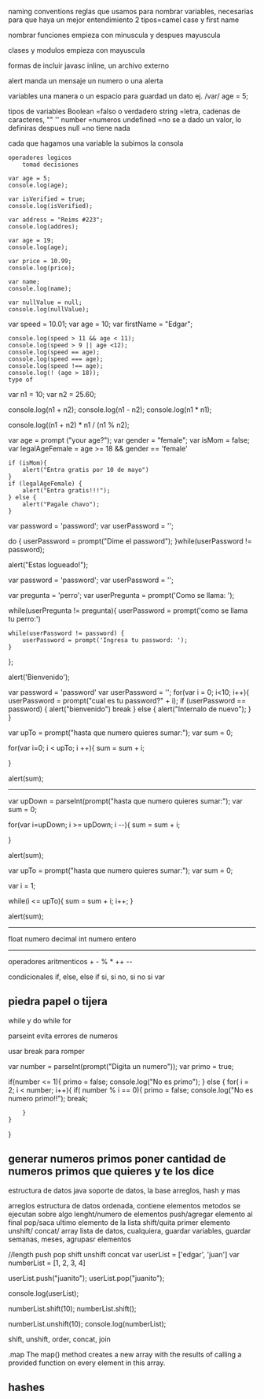 naming conventions
	reglas que usamos para nombrar variables, necesarias para que haya un mejor entendimiento 2 tipos=camel case y first name

nombrar funciones 
	empieza con minuscula y despues mayuscula

clases y modulos 
	empieza con mayuscula

formas de incluir javasc
	inline, un archivo externo

alert 
	manda un mensaje un numero o una alerta

variables
	una manera o un espacio para guardad un dato ej. /var/ age = 5;

tipos de variables
	Boolean
		=falso o verdadero
	string
		=letra, cadenas de caracteres, "" ''
	number
		=numeros
	undefined
		=no se a dado un valor, lo definiras despues
	null
		=no tiene nada

cada que hagamos una variable la subimos la consola


	operadores logicos
		tomad decisiones

	var age = 5;
	console.log(age);

	var isVerified = true;
	console.log(isVerified);

	var address = "Reims #223";
	console.log(addres);

	var age = 19;
	console.log(age);

	var price = 10.99;
	console.log(price);

	var name;
	console.log(name);

	var nullValue = null;
	console.log(nullValue);

var speed = 10.01;
var age = 10;
var firstName = "Edgar";

	console.log(speed > 11 && age < 11);
	console.log(speed > 9 || age <12);
	console.log(speed == age);
	console.log(speed === age);
	console.log(speed !== age);
	console.log(! (age > 18));
	type of

var n1 = 10;
var n2 = 25.60;

console.log(n1 + n2);
console.log(n1 - n2);
console.log(n1 * n1);

console.log((n1 + n2) * n1 / (n1 % n2);

var age = prompt ("your age?");
var gender = "female";
var isMom = false;
var legalAgeFemale = age >= 18 && gender == 'female'

	if (isMom){
	    alert("Entra gratis por 10 de mayo")
	}
	if (legalAgeFemale) { 
	    alert("Entra gratis!!!");
	} else {
	    alert("Pagale chavo");
	}

var password = 'password';
var userPassword = '';

do {
    userPassword = prompt("Dime el password");
}while(userPassword != password);

alert("Estas logueado!");


var password = 'password';
var userPassword = '';

var pregunta = 'perro';
var userPregunta = prompt('Como se llama: ');

while(userPregunta != pregunta){
        userPassword = prompt('como se llama tu perro:')
    

	while(userPassword != password) {
    	userPassword = prompt('Ingresa tu password: ');
    }
    
    
};


alert('Bienvenido');

var password = 'password'
var userPassword = '';
for(var i = 0; i<10; i++){
    userPassword = prompt("cual es tu password?" + i);
    if (userPassword == password)
    {
        alert("bienvenido")
        break
    }
    else
    {
        alert("Internalo de nuevo");
    }
} 

var upTo = prompt("hasta que numero quieres sumar:");
var sum = 0;

for(var i=0; i < upTo; i ++){
    sum = sum + i;
     
}

alert(sum);

---------------------------------------------

var upDown = parseInt(prompt("hasta que numero quieres sumar:");
var sum = 0;

for(var i=upDown; i >= upDown; i --){
    sum = sum + i;
     
}

alert(sum); 

var upTo = prompt("hasta que numero quieres sumar:");
var sum = 0;
                      
var i = 1;

while(i <= upTo){
    sum = sum + i;
    i++;
}


alert(sum);  

----------------------------------------------
float
	numero decimal
int
	numero entero

----------------------------------------------
operadores aritmenticos
	+ - % * ++ --

condicionales
	if, else, else if
	si, si no, si no si
	var



piedra papel o tijera
---------------------------------------------

while y do while
for

parseint
	evita errores de numeros

usar break para romper

var number = parseInt(prompt("Digita un numero"));
var primo = true;


if(number <= 1){
    primo = false;
    console.log("No es primo");
}
else {
    for( i = 2; i < number; i++){
        if( number % i == 0){
            primo = false;
            console.log("No es numero primo!!");
            break;
            
        } 
    }
}



 generar numeros primos
 poner cantidad de numeros primos que quieres y te los dice
---------------------------------------------
estructura de datos java
	soporte de datos, la base
		arreglos, hash y mas

arreglos
	estructura de datos ordenada, contiene elementos
metodos
	se ejecutan sobre algo
	lenght/numero de elementos
	push/agregar elemento al final
	pop/saca ultimo elemento de la lista
	shift/quita primer elemento
	unshift/
	concat/
array
	lista de datos, cualquiera,
	guardar variables, guardar semanas, meses, agrupasr elementos

//length push pop shift unshift concat
var userList = ['edgar', 'juan']
var numberList = [1, 2, 3, 4]


userList.push("juanito");
userList.pop("juanito");

console.log(userList);

numberList.shift(10);
numberList.shift();

numberList.unshift(10);
console.log(numberList);

shift, unshift, order, concat, join

.map
The map() method creates a new array with the results of calling a provided function on every element in this array.

hashes
------------------



